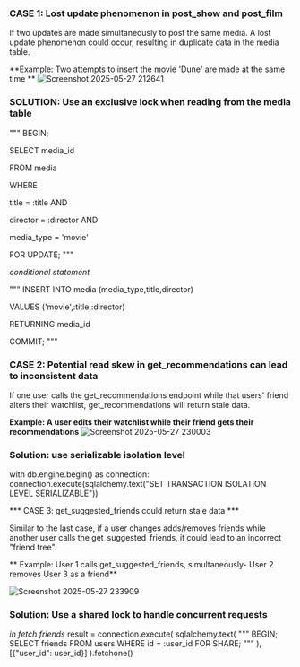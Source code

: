 



### **CASE 1: Lost update phenomenon in post_show and post_film**
If two updates are made simultaneously to post the same media. A lost update phenomenon could occur, resulting in duplicate data in the media table.

**Example: Two attempts to insert the movie 'Dune' are made at the same time **
![Screenshot 2025-05-27 212641](https://github.com/user-attachments/assets/118873f5-5c26-4d34-9752-ecec2bef7e36)


### SOLUTION: Use an exclusive lock when reading from the media table

"""
BEGIN;

SELECT media_id

FROM media

WHERE 

title = :title AND

director = :director AND

media_type = 'movie'

FOR UPDATE;
"""

*conditional statement*

"""
INSERT INTO media (media_type,title,director)

VALUES ('movie',:title,:director)

RETURNING media_id

COMMIT;
"""

### **CASE 2: Potential read skew in get_recommendations can lead to inconsistent data**

If one user calls the get_recommendations endpoint while that users' friend alters their watchlist, get_recommendations will return stale data.

**Example: A user edits their watchlist while their friend gets their recommendations**
![Screenshot 2025-05-27 230003](https://github.com/user-attachments/assets/4f1f7901-58d3-41ac-ac32-ae97070a75cb)

### Solution: use serializable isolation level

with db.engine.begin() as connection:
    connection.execute(sqlalchemy.text("SET TRANSACTION ISOLATION LEVEL SERIALIZABLE"))


*** CASE 3: get_suggested_friends could return stale data ***

Similar to the last case, if a user changes adds/removes friends while another user calls the get_suggested_friends, it could lead to an incorrect "friend tree".

** Example: User 1 calls get_suggested_friends, simultaneously- User 2 removes User 3 as a friend**


![Screenshot 2025-05-27 233909](https://github.com/user-attachments/assets/91dc6d9e-a25f-4636-9afe-be1e9d9333bf)

### Solution: Use a shared lock to handle concurrent requests

*in fetch friends* 
        result = connection.execute(
            sqlalchemy.text(
                """
                BEGIN;
                SELECT friends
                FROM users
                WHERE id = :user_id
                FOR SHARE;
                """
            ), [{"user_id": user_id}]
        ).fetchone()




